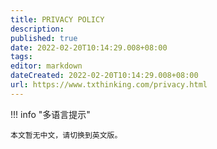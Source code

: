 ```yaml
---
title: PRIVACY POLICY
description:
published: true
date: 2022-02-20T10:14:29.008+08:00
tags:
editor: markdown
dateCreated: 2022-02-20T10:14:29.008+08:00
url: https://www.txthinking.com/privacy.html
---
```


!!! info "多语言提示"

    本文暂无中文，请切换到英文版。
